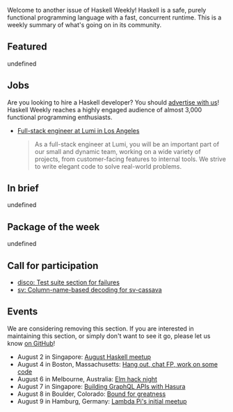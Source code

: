 <!-- 2018-08-02 unpublished -->

Welcome to another issue of Haskell Weekly!
Haskell is a safe, purely functional programming language with a fast, concurrent runtime.
This is a weekly summary of what's going on in its community.

## Featured

undefined

## Jobs

Are you looking to hire a Haskell developer?
You should [advertise with us](/advertising.html)!
Haskell Weekly reaches a highly engaged audience of almost 3,000 functional programming enthusiasts.

-   [Full-stack engineer at Lumi in Los Angeles](https://www.lumi.com/jobs/full-stack-engineer)

    > As a full-stack engineer at Lumi, you will be an important part of our small and dynamic team, working on a wide variety of projects, from customer-facing features to internal tools. We strive to write elegant code to solve real-world problems.

## In brief

undefined

## Package of the week

undefined

## Call for participation

-   [disco: Test suite section for failures](https://github.com/disco-lang/disco/issues/131)
-   [sv: Column-name-based decoding for sv-cassava](https://github.com/qfpl/sv/issues/19)

## Events

We are considering removing this section.
If you are interested in maintaining this section,
or simply don't want to see it go,
please let us know [on GitHub](https://github.com/haskellweekly/haskellweekly.github.io/issues/207)!

-   August 2 in Singapore: [August Haskell meetup](https://www.meetup.com/HASKELL-SG/events/252824929/)
-   August 4 in Boston, Massachusetts: [Hang out, chat FP, work on some code](https://www.meetup.com/Weekly-Functional-Programming-Meetup/events/253005369/)
-   August 6 in Melbourne, Australia: [Elm hack night](https://www.meetup.com/Elm-Melbourne/events/250594838/)
-   August 7 in Singapore: [Building GraphQL APIs with Hasura](https://www.meetup.com/API-Craft-Singapore/events/253334006/)
-   August 8 in Boulder, Colorado: [Bound for greatness](https://www.meetup.com/Boulder-Haskell-Programmers/events/253035578/)
-   August 9 in Hamburg, Germany: [Lambda Pi's initial meetup](https://www.meetup.com/Lambda-Pi/events/252428689/)
